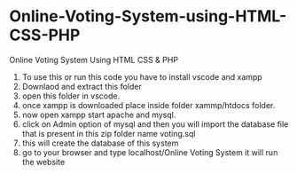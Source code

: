 # Online-Voting-System-using-HTML-CSS-PHP
Online Voting System Using HTML CSS &amp; PHP

1. To use this or run this code you have to install vscode and xampp
2. Downlaod and extract this folder
3. open this folder in vscode.
4. once xampp is downloaded  place inside folder xammp/htdocs folder.
5. now open xampp start apache and mysql.
7. click on Admin option of mysql and then you will import the database file that is present in this zip folder name voting.sql
8. this will create the database of this system 
9. go to your browser and type localhost/Online Voting System it will run the website
